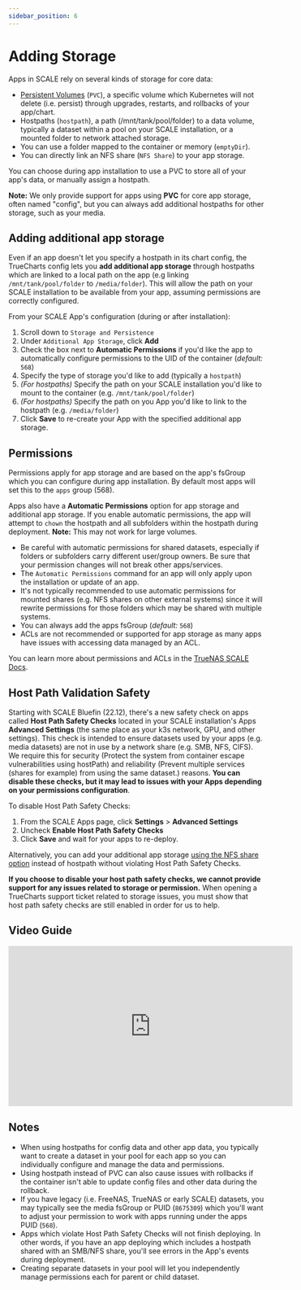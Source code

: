 ```yaml
---
sidebar_position: 6
---
```

# Adding Storage

Apps in SCALE rely on several kinds of storage for core data:
- [Persistent Volumes](https://docs.k3s.io/storage) (``PVC``), a specific volume which Kubernetes will not delete (i.e. persist) through upgrades, restarts, and rollbacks of your app/chart.
- Hostpaths (``hostpath``), a path (/mnt/tank/pool/folder) to a data volume, typically a dataset within a pool on your SCALE installation, or a mounted folder to network attached storage. 
- You can use a folder mapped to the container or memory (``emptyDir``).
- You can directly link an NFS share (``NFS Share``) to your app storage.

You can choose during app installation to use a PVC to store all of your app's data, or manually assign a hostpath.

**Note:**  We only provide support for apps using **PVC** for core app storage, often named "config", but you can always add additional hostpaths for other storage, such as your media.

## Adding additional app storage

Even if an app doesn't let you specify a hostpath in its chart config, the TrueCharts config lets you **add additional app storage** through hostpaths which are linked to a local path on the app (e.g linking ``/mnt/tank/pool/folder`` to ``/media/folder``). This will allow the path on your SCALE installation to be available from your app, assuming permissions are correctly configured.

From your SCALE App's configuration (during or after installation): 
1. Scroll down to ``Storage and Persistence``
2. Under ``Additional App Storage``, click **Add**
3. Check the box next to **Automatic Permissions** if you'd like the app to automatically configure permissions to the UID of the container (*default:* ``568``)
4. Specify the type of storage you'd like to add (typically a ``hostpath``)
5.  *(For hostpaths)* Specify the path on your SCALE installation you'd like to mount to the container (e.g. ``/mnt/tank/pool/folder``)
6. *(For hostpaths)* Specify the path on you App you'd like to link to the hostpath (e.g. ``/media/folder``)
7. Click **Save** to re-create your App with the specified additional app storage.

## Permissions

Permissions apply for app storage and are based on the app's fsGroup which you can configure during app installation. By default most apps will set this to the ``apps`` group (568).

Apps also have a **Automatic Permissions** option for app storage and additional app storage. If you enable automatic permissions, the app will attempt to ``chown`` the hostpath and all subfolders within the hostpath during deployment. **Note:** This may not work for large volumes.
- Be careful with automatic permissions for shared datasets, especially if folders or subfolders carry different user/group owners.  Be sure that your permission changes will not break other apps/services.
- The ``Automatic Permissions`` command for an app will only apply upon the installation or update of an app. 
- It's not typically recommended to use automatic permissions for mounted shares (e.g. NFS shares on other external systems) since it will rewrite permissions for those folders which may be shared with multiple systems.
- You can always add the apps fsGroup (*default:* ``568``) 
- ACLs are not recommended or supported for app storage as many apps have issues with accessing data managed by an ACL.

You can learn more about permissions and ACLs in the [TrueNAS SCALE Docs](https://www.truenas.com/docs/scale/scaleuireference/storage/datasets/editaclscreens/).

## Host Path Validation Safety

Starting with SCALE Bluefin (22.12), there's a new safety check on apps called **Host Path Safety Checks** located in your SCALE installation's Apps **Advanced Settings** (the same place as your k3s network, GPU, and other settings). This check is intended to ensure datasets used by your apps (e.g. media datasets) are not in use by a network share (e.g. SMB, NFS, CIFS). We require this for security (Protect the system from container escape vulnerabilities using hostPath) and reliability (Prevent multiple services (shares for example) from using the same dataset.) reasons. **You can disable these checks, but it may lead to issues with your Apps depending on your permissions configuration**.

To disable Host Path Safety Checks:
1. From the SCALE Apps page, click **Settings** > **Advanced Settings** 
2. Uncheck **Enable Host Path Safety Checks**
3. Click **Save** and wait for your apps to re-deploy.

Alternatively, you can add your additional app storage [using the NFS share option](https://truecharts.org/manual/SCALE/guides/nfs-share) instead of hostpath without violating Host Path Safety Checks.

**If you choose to disable your host path safety checks, we cannot provide support for any issues related to storage or permission.** When opening a TrueCharts support ticket related to storage issues, you must show that host path safety checks are still enabled in order for us to help. 

## Video Guide

<iframe width="560" height="315" src="https://www.youtube.com/embed/aktv1r-KRI0" title="YouTube video player" frameBorder="0" allow="accelerometer; autoplay; clipboard-write; encrypted-media; gyroscope; picture-in-picture" allowFullScreen></iframe>

## Notes
- When using hostpaths for config data and other app data, you typically want to create a dataset in your pool for each app so you can individually configure and manage the data and permissions.
- Using hostpath instead of PVC can also cause issues with rollbacks if the container isn't able to update config files and other data during the rollback. 
- If you have legacy (i.e. FreeNAS, TrueNAS or early SCALE) datasets, you may typically see the media fsGroup or PUID (``8675309``) which you'll want to adjust your permission to work with apps running under the apps PUID (``568``).
- Apps which violate Host Path Safety Checks will not finish deploying. In other words, if you have an app deploying which includes a hostpath shared with an SMB/NFS share, you'll see errors in the App's events during deployment.
- Creating separate datasets in your pool will let you independently manage permissions each for parent or child dataset.
